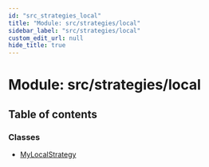 ```yaml
---
id: "src_strategies_local"
title: "Module: src/strategies/local"
sidebar_label: "src/strategies/local"
custom_edit_url: null
hide_title: true
---
```


# Module: src/strategies/local

## Table of contents

### Classes

- [MyLocalStrategy](../classes/src_strategies_local.mylocalstrategy.md)
